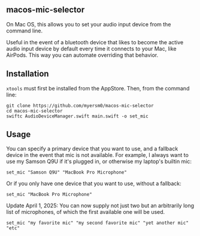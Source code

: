 ## macos-mic-selector
On Mac OS, this allows you to set your audio input device from the command line.

Useful in the event of a bluetooth device that likes to become the active audio input device by default every time it connects to your Mac, like AirPods. This way you can automate overriding that behavior.

## Installation
`xtools` must first be installed from the AppStore. Then, from the command line:
```
git clone https://github.com/myersm0/macos-mic-selector
cd macos-mic-selector
swiftc AudioDeviceManager.swift main.swift -o set_mic
```

## Usage
You can specify a primary device that you want to use, and a fallback device in the event that mic is not available. For example, I always want to use my Samson Q9U if it's plugged in, or otherwise my laptop's builtin mic:
```
set_mic "Samson Q9U" "MacBook Pro Microphone"
```

Or if you only have one device that you want to use, without a fallback:
```
set_mic "MacBook Pro Microphone"
```

Update April 1, 2025:  You can now supply not just two but an arbitrarily long list of microphones, of which the first available one will be used.
```
set_mic "my favorite mic" "my second favorite mic" "yet another mic" "etc"
```
